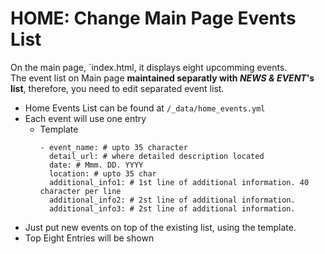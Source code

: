 # HOME: Change Main Page Events List

On the main page, `index.html, it displays eight upcomming events.  
The event list on Main page **maintained separatly with *NEWS & EVENT*'s list**, therefore, you need to edit separated event list.  

- Home Events List can be found at `/_data/home_events.yml`
- Each event will use one entry
  - Template
    ```
    - event_name: # upto 35 character
      detail_url: # where detailed description located
      date: # Mmm. DD. YYYY
      location: # upto 35 char
      additional_info1: # 1st line of additional information. 40 character per line
      additional_info2: # 2st line of additional information.
      additional_info3: # 2st line of additional information.
    ```
- Just put new events on top of the existing list, using the template.
- Top Eight Entries will be shown